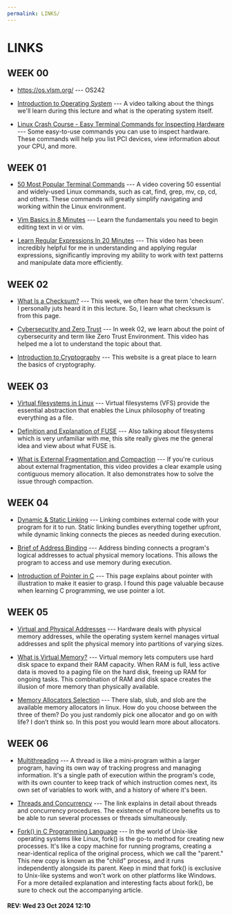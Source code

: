 ```yaml
---
permalink: LINKS/
---
```


# LINKS

## WEEK 00

* <https://os.vlsm.org/> --- OS242

* [Introduction to Operating System](https://www.youtube.com/watch?v=vBURTt97EkA) ---
A video talking about the things we'll learn during this lecture and what is the operating system itself.

* [Linux Crash Course - Easy Terminal Commands for Inspecting Hardware](https://youtu.be/oGyJr-iUwt8?si=59V2boc0XfmlFekg) ---
Some easy-to-use commands you can use to inspect hardware.
These commands will help you list PCI devices, view information about your CPU, and more.

## WEEK 01

* [50 Most Popular Terminal Commands](https://www.youtube.com/watch?v=ZtqBQ68cfJc) --- 
A video covering 50 essential and widely-used Linux commands, such as cat, find, grep, mv, cp, cd, and others. These commands will greatly simplify navigating and working within the Linux environment.

* [Vim Basics in 8 Minutes](https://www.youtube.com/watch?v=ggSyF1SVFr4) --- 
Learn the fundamentals you need to begin editing text in vi or vim.

* [Learn Regular Expressions In 20 Minutes](https://www.youtube.com/watch?v=rhzKDrUiJVk) --- 
This video has been incredibly helpful for me in understanding and applying regular expressions, significantly improving my ability to work with text patterns and manipulate data more efficiently.

## WEEK 02

* [What Is a Checksum?](https://www.howtogeek.com/363735/what-is-a-checksum-and-why-should-you-care/) ---
This week, we often hear the term 'checksum'. I personally juts heard it in this lecture. So, I learn what checksum is from this page.

* [Cybersecurity and Zero Trust](https://www.youtube.com/watch?v=FMMWSLIcaME) ---
In week 02, we learn about the point of cybersecurity and term like Zero Trust Environment. This video has helped me a lot to understand the topic about that.

* [Introduction to Cryptography](https://www.synopsys.com/glossary/what-is-cryptography.html) ---
This website is a great place to learn the basics of cryptography.

## WEEK 03

* [Virtual filesystems in Linux](https://opensource.com/article/19/3/virtual-filesystems-linux) ---
Virtual filesystems (VFS) provide the essential abstraction that enables the Linux philosophy of treating everything as a file.

* [Definition and Explanation of FUSE](https://www.kernel.org/doc/html/latest/filesystems/fuse.html) ---
Also talking about filesystems which is very unfamiliar with me, this site really gives me the general idea and view about what FUSE is.

* [What is External Fragmentation and Compaction](https://www.youtube.com/watch?v=W_baoquYJ5Q) ---
If you're curious about external fragmentation, this video provides a clear example using contiguous memory allocation. It also demonstrates how to solve the issue through compaction.

## WEEK 04

* [Dynamic & Static Linking](https://cs-fundamentals.com/tech-interview/c/difference-between-static-and-dynamic-linking) --- 
Linking combines external code with your program for it to run. Static linking bundles everything together upfront, while dynamic linking connects the pieces as needed during execution.

* [Brief of Address Binding](https://www.i2tutorials.com/os-introduction/os-address-binding/) ---
Address binding connects a program's logical addresses to actual physical memory locations. This allows the program to access and use memory during execution.

* [Introduction of Pointer in C](https://www.geeksforgeeks.org/c-pointers/) ---
This page explains about pointer with illustration to make it easier to grasp. I found this page valuable because when learning C programming, we use pointer a lot.

## WEEK 05

* [Virtual and Physical Addresses](https://student.cs.uwaterloo.ca/~cs350/F06/slides/cs350_D.pdf) ---
Hardware deals with physical memory addresses, while the operating system kernel manages virtual addresses and split the physical memory into partitions of varying sizes.

* [What is Virtual Memory?](https://www.techmonitor.ai/what-is/what-is-virtual-memory-4929986) ---
Virtual memory lets computers use hard disk space to expand their RAM capacity. When RAM is full, less active data is moved to a paging file on the hard disk, freeing up RAM for ongoing tasks. This combination of RAM and disk space creates the illusion of more memory than physically available.

* [Memory Allocators Selection](https://stackoverflow.com/questions/15470560/what-to-choose-between-slab-and-slub-allocator-in-linux-kernel) ---
There slab, slub, and slob are the available memory allocators in linux. How do you choose between the three of them? Do you just randomly pick one allocator and go on with life? I don’t think so. In this post you would learn more about allocators.

## WEEK 06

* [Multithreading](https://www.tutorialspoint.com/operating_system/os_multi_threading.htm) ---
A thread is like a mini-program within a larger program, having its own way of tracking progress and managing information. It's a single path of execution within the program's code, with its own counter to keep track of which instruction comes next, its own set of variables to work with, and a history of where it's been.

* [Threads and Concurrency](https://medium.com/@akhandmishra/operating-system-threads-and-concurrency-aec2036b90f8) ---
The link explains in detail about threads and concurrency procedures. The existence of multicore benefits us to be able to run several processes or threads simultaneously.

* [Fork() in C Programming Language](https://www.webscale.com/engineering-education/) ---
In the world of Unix-like operating systems like Linux, fork() is the go-to method for creating new processes. It's like a copy machine for running programs, creating a near-identical replica of the original process, which we call the "parent." This new copy is known as the "child" process, and it runs independently alongside its parent. Keep in mind that fork() is exclusive to Unix-like systems and won't work on other platforms like Windows. For a more detailed explanation and interesting facts about fork(), be sure to check out the accompanying article.

#### REV: Wed 23 Oct 2024 12:10
